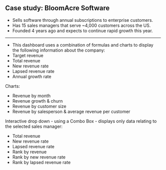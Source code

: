 ## Case study: BloomAcre Software

- Sells software through annual subscriptions to enterprise customers.
- Has 15 sales managers that serve ~4,000 customers across the US.
- Founded 4 years ago and expects to continue rapid growth this year.

-----------------------------------------------------------------------------------------------------------------------------------------------------------

- This dashboard uses a combination of formulas and charts to display the following information about the company: 
- Target revenue
- Total revenue
- New revenue rate 
- Lapsed revenue rate
- Annual growth rate

Charts:
- Revenue by month
- Revenue growth & churn
- Revenue by customer size
- Revenue by salesperson & average revenue per customer

Interactive drop down - using a Combo Box - displays only data relating to the selected sales manager:
- Total revenue 
- New revenue rate
- Lapsed revenue rate
- Rank by revenue
- Rank by new revenue rate
- Rank by lapsed revenue rate
